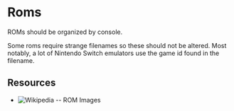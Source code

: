 # Roms

ROMs should be organized by console. 

Some roms require strange filenames so these should not be altered. Most notably, a lot of Nintendo Switch emulators use the game id found in the filename.

## Resources

- ![Wikipedia -- ROM Images](https://en.wikipedia.org/wiki/ROM_image)

